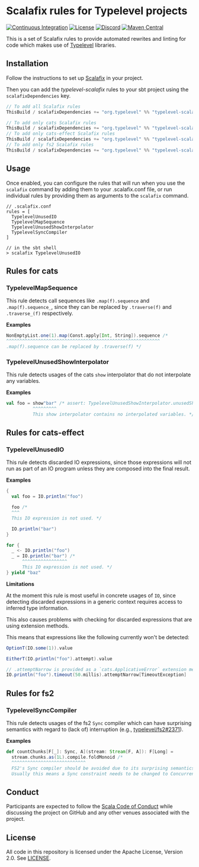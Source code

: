 # Scalafix rules for Typelevel projects

[![Continuous Integration](https://github.com/typelevel/typelevel-scalafix/actions/workflows/ci.yml/badge.svg)](https://github.com/typelevel/typelevel-scalafix/actions/workflows/ci.yml)
[![License](https://img.shields.io/github/license/typelevel/typelevel-scalafix.svg)](https://opensource.org/licenses/Apache-2.0)
[![Discord](https://img.shields.io/discord/632277896739946517.svg?label=&logo=discord&logoColor=ffffff&color=404244&labelColor=6A7EC2)](https://discord.gg/D7wY3aH7BQ)
[![Maven Central](https://img.shields.io/maven-central/v/org.typelevel/typelevel-scalafix_2.13)](https://search.maven.org/artifact/org.typelevel/typelevel-scalafix_2.13)

This is a set of Scalafix rules to provide automated rewrites and linting for code which makes use of [Typelevel](https://github.com/typelevel) libraries.

## Installation

Follow the instructions to set up [Scalafix](https://scalacenter.github.io/scalafix/docs/users/installation.html) in your project.

Then you can add the *typelevel-scalafix* rules to your sbt project using the `scalafixDependencies` key.

```scala
// To add all Scalafix rules
ThisBuild / scalafixDependencies += "org.typelevel" %% "typelevel-scalafix" % "0.1.4"

// To add only cats Scalafix rules
ThisBuild / scalafixDependencies += "org.typelevel" %% "typelevel-scalafix-cats" % "0.1.4"
// To add only cats-effect Scalafix rules
ThisBuild / scalafixDependencies += "org.typelevel" %% "typelevel-scalafix-cats-effect" % "0.1.4"
// To add only fs2 Scalafix rules
ThisBuild / scalafixDependencies += "org.typelevel" %% "typelevel-scalafix-fs2" % "0.1.4"
```

## Usage

Once enabled, you can configure the rules that will run when you use the `scalafix` command by adding them to your .scalafix.conf file, or run individual rules by providing them as arguments to the `scalafix` command.

```
// .scalafix.conf
rules = [
  TypelevelUnusedIO
  TypelevelMapSequence
  TypelevelUnusedShowInterpolator
  TypelevelSyncCompiler
]
```

```
// in the sbt shell
> scalafix TypelevelUnusedIO
```

## Rules for cats

### TypelevelMapSequence

This rule detects call sequences like `.map(f).sequence` and `.map(f).sequence_`, since they can be replaced by `.traverse(f)` and `.traverse_(f)` respectively.

**Examples**

```scala
NonEmptyList.one(1).map(Const.apply[Int, String]).sequence /*
^^^^^^^^^^^^^^^^^^^^^^^^^^^^^^^^^^^^^^^^^^^^^^^^^^^^^^^^^^
.map(f).sequence can be replaced by .traverse(f) */
```

### TypelevelUnusedShowInterpolator

This rule detects usages of the cats `show` interpolator that do not interpolate any variables.

**Examples**

```scala
val foo = show"bar" /* assert: TypelevelUnusedShowInterpolator.unusedShowInterpolator
          ^^^^^^^^^
          This show interpolator contains no interpolated variables. */
```

## Rules for cats-effect

### TypelevelUnusedIO

This rule detects discarded IO expressions, since those expressions will not run as part of an IO program unless they are composed into the final result.

**Examples**

```scala
{
  val foo = IO.println("foo")

  foo /*
  ^^^
  This IO expression is not used. */

  IO.println("bar")
}

for {
  _ <- IO.println("foo")
  _ = IO.println("bar") /*
      ^^^^^^^^^^^^^^^^^
      This IO expression is not used. */
} yield "baz"
```

**Limitations**

At the moment this rule is most useful in concrete usages of `IO`, since detecting discarded expressions in a generic context requires access to inferred type information.

This also causes problems with checking for discarded expressions that are using extension methods.

This means that expressions like the following currently won't be detected:

```scala
OptionT(IO.some(1)).value

EitherT(IO.println("foo").attempt).value

// .attemptNarrow is provided as a `cats.ApplicativeError` extension method
IO.println("foo").timeout(50.millis).attemptNarrow[TimeoutException]
```

## Rules for fs2

### TypelevelSyncCompiler

This rule detects usages of the fs2 `Sync` compiler which can have surprising semantics with regard to (lack of) interruption (e.g., [typelevel/fs2#2371](https://github.com/typelevel/fs2/issues/2371)).

**Examples**

```scala
def countChunks[F[_]: Sync, A](stream: Stream[F, A]): F[Long] =
  stream.chunks.as(1L).compile.foldMonoid /*
  ^^^^^^^^^^^^^^^^^^^^^^^^^^^^
  FS2's Sync compiler should be avoided due to its surprising semantics.
  Usually this means a Sync constraint needs to be changed to Concurrent or upgraded to Async. */
```

## Conduct

Participants are expected to follow the [Scala Code of Conduct](https://www.scala-lang.org/conduct/) while discussing the project on GitHub and any other venues associated with the project.

## License

All code in this repository is licensed under the Apache License, Version 2.0.  See [LICENSE](./LICENSE).
